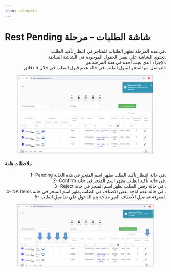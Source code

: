 ```yaml
---
icon: utensils
---
```


# Rest Pending شاشة الطلبات – مرحلة

<p align="right">في هذه المرحلة تظهر الطلبات للمتاجر في انتظار تأكيد الطلب.
<br>تحتوي الشاشة علي نفس الحقول الموجودة في الشاشة السابقة.
<br>الإجراء الذي يجب أخذه في هذه المرحلة هو:
<br>التواصل مع المتجر لقبول الطلب في حالة عدم قبول الطلب في خلال 5 دقائق.</p>

<figure><img src="../../.gitbook/assets/Rest Pending.jpg" alt=""><figcaption></figcaption></figure>

#### ملاحظات هامة

<p align="right">1- Pending في حالة انتظار تأكيد الطلب يظهر اسم المتجر في هذه الخانة.
<br>2- Confirm في حالة تأكيد الطلب يظهر اسم المتجر في خانة.
<br>3- Reject في حالة رفض الطلب يظهر اسم المتجر في خانة .
<br>4- NA Items في حالة عدم اتاحة بعض الاصناف في الطلب يظهر اسم المتجر في خانة .
<br>5- لمعرفة تفاصيل الأصناف الغير متاحة يتم الدخول علي تفاصيل الطلب.</p>

<figure><img src="../../.gitbook/assets/Rest Pending2.jpg" alt=""><figcaption></figcaption></figure>
